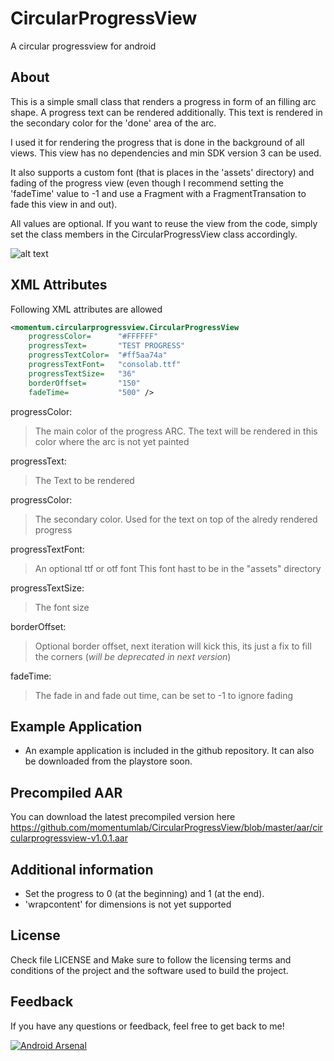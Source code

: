 # CircularProgressView
A circular progressview for android

## About

This is a simple small class that renders a progress in form of an filling arc shape.
A progress text can be rendered additionally. This text is rendered in the secondary color for the 'done' area of the arc.

I used it for rendering the progress that is done in the background of all views. This view has no dependencies and min SDK version 3 can be used.

It also supports a custom font (that is places in the 'assets' directory) and fading of the progress view (even though I recommend setting the 'fadeTime' value to -1 and use a Fragment with a FragmentTransation to fade this view in and out).

All values are optional. If you want to reuse the view from the code, simply set the class members in the CircularProgressView class accordingly.


![alt text](https://github.com/momentumlab/CircularProgressView/blob/master/example.png "Example")

## XML Attributes

Following XML attributes are allowed

```xml
<momentum.circularprogressview.CircularProgressView
	progressColor=		"#FFFFFF"
	progressText=		"TEST PROGRESS"
	progressTextColor=	"#ff5aa74a"
	progressTextFont=	"consolab.ttf"
	progressTextSize=	"36"
	borderOffset=		"150"
	fadeTime=			"500" />
```

progressColor:
> The main color of the progress ARC.
> The text will be rendered in this color where
> the arc is not yet painted

progressText:
> The Text to be rendered

progressColor:
> The secondary color. Used for the text on top
> of the alredy rendered progress

progressTextFont:
> An optional ttf or otf font
> This font hast to be in the "assets" directory

progressTextSize:
> The font size

borderOffset:
> Optional border offset, next iteration will kick this,
> its just a fix to fill the corners (*will be deprecated in next version*)

fadeTime:
> The fade in and fade out time, can be set to -1 to ignore fading

## Example Application
* An example application is included in the github repository. It can also be downloaded from the playstore soon.

## Precompiled AAR
You can download the latest precompiled version here https://github.com/momentumlab/CircularProgressView/blob/master/aar/circularprogressview-v1.0.1.aar

## Additional information
* Set the progress to 0 (at the beginning) and 1 (at the end).
* 'wrapcontent' for dimensions is not yet supported

## License
Check file LICENSE and Make sure to follow the licensing terms and conditions of the project and the software used to build the project.

## Feedback
If you have any questions or feedback, feel free to get back to me!

[![Android Arsenal](https://img.shields.io/badge/Android%20Arsenal-CircularProgressView-brightgreen.svg?style=flat)](http://android-arsenal.com/details/1/1815)